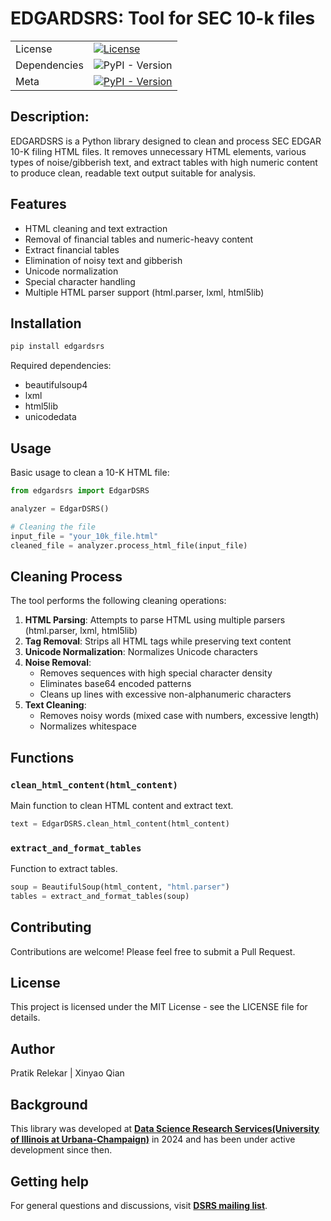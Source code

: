 # EDGARDSRS: Tool for SEC 10-k files
| | |
| --- | --- |
| License | [![License](https://img.shields.io/badge/LICENSE-blue)](https://github.com/pratikrelekar/Edgartool/blob/main/LICENSE) |
| Dependencies | ![PyPI - Version](https://img.shields.io/pypi/v/beautifulsoup4?label=beautifulsoup4)
| Meta | [![PyPI - Version](https://img.shields.io/pypi/v/edgardsrs?label=edgardsrs)](https://pypi.org/project/edgardsrs/)

## Description:

EDGARDSRS is a Python library designed to clean and process SEC EDGAR 10-K filing HTML files. It removes unnecessary HTML elements, various types of noise/gibberish text, and extract tables with high numeric content to produce clean, readable text output suitable for analysis.

## Features

- HTML cleaning and text extraction
- Removal of financial tables and numeric-heavy content
- Extract financial tables 
- Elimination of noisy text and gibberish
- Unicode normalization
- Special character handling
- Multiple HTML parser support (html.parser, lxml, html5lib)

## Installation

```bash
pip install edgardsrs
```

Required dependencies:
- beautifulsoup4
- lxml
- html5lib
- unicodedata

## Usage

Basic usage to clean a 10-K HTML file:

```python
from edgardsrs import EdgarDSRS

analyzer = EdgarDSRS()

# Cleaning the file
input_file = "your_10k_file.html"
cleaned_file = analyzer.process_html_file(input_file)
```

## Cleaning Process

The tool performs the following cleaning operations:

1. **HTML Parsing**: Attempts to parse HTML using multiple parsers (html.parser, lxml, html5lib)
2. **Tag Removal**: Strips all HTML tags while preserving text content
3. **Unicode Normalization**: Normalizes Unicode characters
4. **Noise Removal**:
   - Removes sequences with high special character density
   - Eliminates base64 encoded patterns
   - Cleans up lines with excessive non-alphanumeric characters
5. **Text Cleaning**:
   - Removes noisy words (mixed case with numbers, excessive length)
   - Normalizes whitespace

## Functions

### `clean_html_content(html_content)`
Main function to clean HTML content and extract text.

```python
text = EdgarDSRS.clean_html_content(html_content)
```

### `extract_and_format_tables`
Function to extract tables.

```python
soup = BeautifulSoup(html_content, "html.parser")
tables = extract_and_format_tables(soup)
```

## Contributing

Contributions are welcome! Please feel free to submit a Pull Request.

## License

This project is licensed under the MIT License - see the LICENSE file for details.

## Author

Pratik Relekar | Xinyao Qian

## Background

This library was developed at [**Data Science Research Services(University of Illinois at Urbana-Champaign)**](https://dsrs.illinois.edu) in 2024 and has been under active development since then.

## Getting help

For general questions and discussions, visit [**DSRS mailing list**](https://dsrs.illinois.edu/about/faq).
